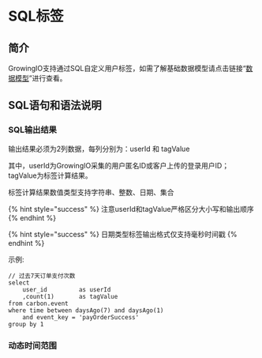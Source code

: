 # SQL标签

## 简介

GrowingIO支持通过SQL自定义用户标签，如需了解基础数据模型请点击链接“[数据模型](https://docs.growingio.com/op/introduction/data-model/)”进行查看。

## SQL语句和语法说明

### SQL输出结果

输出结果必须为2列数据，每列分别为：userId 和 tagValue

其中，userId为GrowingIO采集的用户匿名ID或客户上传的登录用户ID；tagValue为标签计算结果。

标签计算结果数值类型支持字符串、整数、日期、集合

{% hint style="success" %}
注意userId和tagValue严格区分大小写和输出顺序
{% endhint %}

{% hint style="success" %}
日期类型标签输出格式仅支持毫秒时间戳
{% endhint %}

示例: 

```text
// 过去7天订单支付次数
select 
    user_id         as userId
    ,count(1)       as tagValue
from carbon.event
where time between daysAgo(7) and daysAgo(1)
    and event_key = 'payOrderSuccess'
group by 1
```

### 动态时间范围







